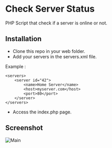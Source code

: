 # Check Server Status

PHP Script that check if a server is online or not.

## Installation
- Clone this repo in your web folder.
- Add your servers in the servers.xml file.

Example :

```
<servers>
	<server id="42">
		<name>Home Server</name>
		<host>myserver.com</host>
		<port>80</port>
	</server>
</servers>
``` 
- Access the index.php page.

## Screenshot

![Main](https://github.com/p1rox/Check-Server-Status/raw/master/img/main.png)
